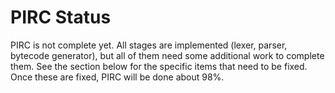 PIRC Status
===========

PIRC is not complete yet. All stages are implemented (lexer, parser, bytecode generator), but all of them need some additional work to complete them. See the section below for the specific items that need to be fixed. Once these are fixed, PIRC will be done about 98%.
